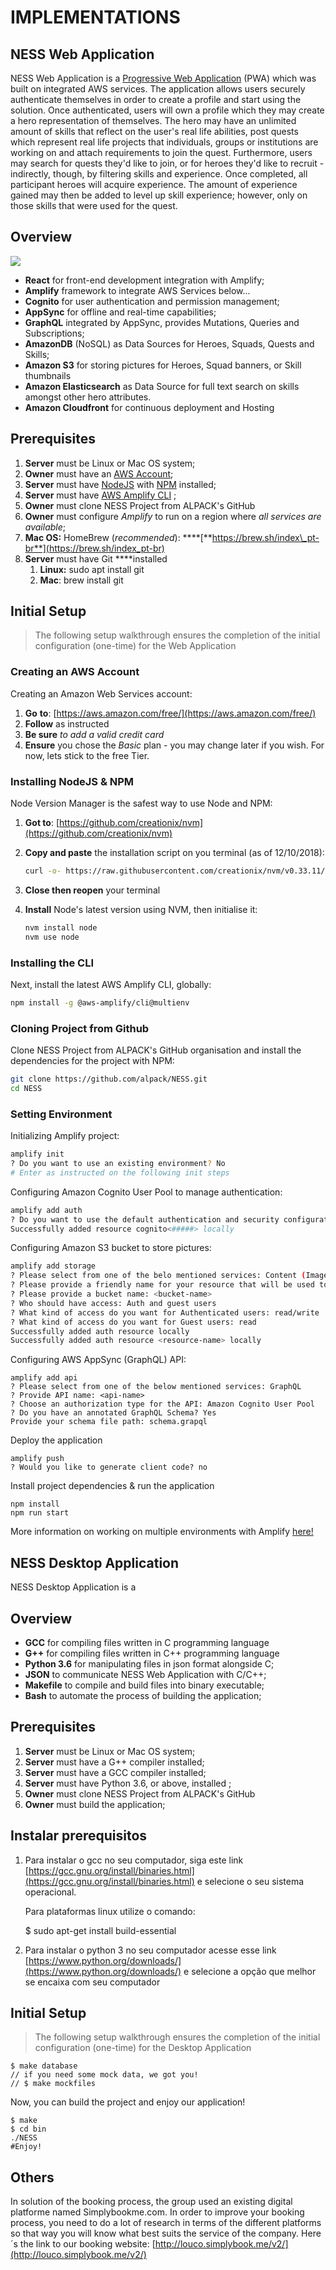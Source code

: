 # IMPLEMENTATIONS

## NESS Web Application

NESS Web Application is a [Progressive Web Application](https://developers.google.com/web/progressive-web-apps/) \(PWA\) which was built on integrated AWS services. The application allows users securely authenticate themselves in order to create a profile and start using the solution. Once authenticated, users will own a profile which they may create a hero representation of themselves. The hero may have an unlimited amount of skills that reflect on the user's real life abilities, post quests which represent real life projects that individuals, groups or institutions are working on and attach requirements to join the quest. Furthermore, users may search for quests they'd like to join, or for heroes they'd like to recruit - indirectly, though, by filtering skills and experience. Once completed, all participant heroes will acquire experience. The amount of experience gained may then be added to level up skill experience; however, only on those skills that were used for the quest.

## Overview

![](.gitbook/assets/arch.png)

* **React** for front-end development integration with Amplify;
* **Amplify** framework to integrate AWS Services below...
* **Cognito** for user authentication and permission management;
* **AppSync** for offline and real-time capabilities;
* **GraphQL** integrated by AppSync, provides Mutations, Queries and Subscriptions;
* **AmazonDB** \(NoSQL\) as Data Sources for Heroes, Squads, Quests and Skills;
* **Amazon S3** for storing pictures for Heroes, Squad banners, or Skill thumbnails
* **Amazon Elasticsearch** as Data Source for full text search on skills amongst other hero attributes.
* **Amazon Cloudfront** for continuous deployment and Hosting

## **Prerequisites**

1. **Server** must be Linux or Mac OS system;
2. **Owner** must have an [AWS Account](https://aws.amazon.com/mobile/details);
3. **Server** must have [NodeJS](https://nodejs.org/en/download/) with [NPM](https://docs.npmjs.com/getting-started/installing-node) installed;
4. **Server** must have [AWS Amplify CLI](https://github.com/aws-amplify/amplify-cli) ;
5. **Owner** must clone NESS Project from ALPACK's GitHub
6. **Owner** must configure _Amplify_ to run on a region where _all_ _services are available_;
7. **Mac OS:** HomeBrew \(_recommended_\): ****[**https://brew.sh/index\_pt-br**](https://brew.sh/index_pt-br)
8. **Server** must have Git ****installed
   1. **Linux:** sudo apt install git
   2. **Mac**: brew install git

## Initial Setup

> The following setup walkthrough ensures the completion of the initial configuration \(one-time\) for the Web Application

### Creating an AWS Account 

Creating an Amazon Web Services account:

1. **Go** **to**: [https://aws.amazon.com/free/](https://aws.amazon.com/free/)
2. **Follow** as instructed
3. **Be sure** _to add a valid credit card_
4. **Ensure** you chose the _Basic_ plan - you may change later if you wish. For now, lets stick to the free Tier.

### Installing NodeJS & NPM

Node Version Manager is the safest way to use Node and NPM:

1. **Got to**: [https://github.com/creationix/nvm](https://github.com/creationix/nvm)
2. **Copy and paste** the installation script on you terminal \(as of 12/10/2018\): 

   ```bash
   curl -o- https://raw.githubusercontent.com/creationix/nvm/v0.33.11/install.sh | bash
   ```

3. **Close then reopen** your terminal
4. **Install** Node's latest version using NVM, then initialise it:

   ```bash
   nvm install node
   nvm use node
   ```

### Installing the CLI

Next, install the latest AWS Amplify CLI, globally:

```bash
npm install -g @aws-amplify/cli@multienv
```

### Cloning Project from Github

Clone NESS Project from ALPACK's GitHub organisation and install the dependencies for the project with NPM:

```bash
git clone https://github.com/alpack/NESS.git
cd NESS
```

### Setting Environment 

Initializing Amplify project:

```bash
amplify init
? Do you want to use an existing environment? No
# Enter as instructed on the following init steps
```

Configuring Amazon Cognito User Pool to manage authentication:

```bash
amplify add auth
? Do you want to use the default authentication and security configuration? Yes, use the default configuration.
Successfully added resource cognito<#####> locally
```

Configuring Amazon S3 bucket to store pictures:

```bash
amplify add storage
? Please select from one of the belo mentioned services: Content (Images, audio, video, etc.)
? Please provide a friendly name for your resource that will be used to label this category in the project: <resource-name>
? Please provide a bucket name: <bucket-name>
? Who should have access: Auth and guest users
? What kind of access do you want for Authenticated users: read/write
? What kind of access do you want for Guest users: read
Successfully added auth resource locally
Successfully added auth resource <resource-name> locally
```

Configuring AWS AppSync \(GraphQL\) API:

```text
amplify add api
? Please select from one of the below mentioned services: GraphQL
? Provide API name: <api-name>
? Choose an authorization type for the API: Amazon Cognito User Pool
? Do you have an annotated GraphQL Schema? Yes
Provide your schema file path: schema.grapql
```

Deploy the application

```text
amplify push
? Would you like to generate client code? no
```

Install project dependencies & run the application

```text
npm install
npm run start
```

More information on working on multiple environments with Amplify [here!](https://aws-amplify.github.io/docs/cli/multienv?sdk=js)

## NESS Desktop Application

NESS Desktop Application is a 

## Overview

* **GCC** for compiling files written in C programming language
* **G++** for compiling files written in C++ programming language
* **Python 3.6** for manipulating files in json format alongside C;
* **JSON** to communicate NESS Web Application with C/C++;
* **Makefile** to compile and build files into binary executable;
* **Bash** to automate the process of building the application;

## **Prerequisites**

1. **Server** must be Linux or Mac OS system;
2. **Server** must have a G++ compiler installed;
3. **Server** must have a GCC compiler installed;
4. **Server** must have Python 3.6, or above, installed ;
5. **Owner** must clone NESS Project from ALPACK's GitHub
6. **Owner** must build the application;

## Instalar prerequisitos

1. Para instalar o gcc no seu computador, siga este link [https://gcc.gnu.org/install/binaries.html](https://gcc.gnu.org/install/binaries.html) e selecione o seu sistema operacional. 

   Para plataformas linux utilize o comando: 

   $ sudo apt-get install build-essential

2. Para instalar o python 3 no seu computador acesse esse link [https://www.python.org/downloads/](https://www.python.org/downloads/) e selecione a opção que melhor se encaixa com seu computador 

## Initial Setup

> The following setup walkthrough ensures the completion of the initial configuration \(one-time\) for the Desktop Application

```text
$ make database
// if you need some mock data, we got you! 
// $ make mockfiles
```

Now, you can build the project and enjoy our application!

```text
$ make
$ cd bin
./NESS 
#Enjoy!
```

## Others 

In solution of the booking process, the group used an existing digital platforme named Simplybookme.com. In order to improve your booking process, you need to do a lot of research in terms of the different platforms so that way you will know what best suits the service of the company. Here´s the link to our booking website: [http://louco.simplybook.me/v2/](http://louco.simplybook.me/v2/) 

